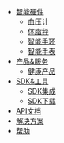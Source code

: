 <div class="nav-header">
	<a href="/" class="docs-logo"></a>
</div>
<div class="nav-menu">

* <a href="javascript:;">智能硬件<i class="fa fa-angle-down"></i></a>
  - [血压计](/hardware/sphygmomanometer/)
  - [体脂秤](/hardware/scale/)
  - [智能手环](/hardware/wristbrand/)
  - [智能手表](/hardware/watch/)
* <a href="javascript:;">产品&服务<i class="fa fa-angle-down"></i></a>
  - [健康产品](/product/health/weight)
* <a href="javascript:;">SDK&工具<i class="fa fa-angle-down"></i></a>
  - [SDK集成](/develop-native/apply)
  - [SDK下载](/develop-native/download/README.md)
* [API文档](develop-cloud/api/sign)
* [解决方案](solution/drugstore/)
* [帮助](FAQ/README.md)

</div>
<div class="nav-right">
<div class='nav-search'>
</div>
<div class='nav-menu-collapse'>
  <div class="nav-menu-toggle"><div class="nav-menu-toggle-button"><i class="fa fa-align-justify fa-lg"></i></div></div>
</div>
</div>

